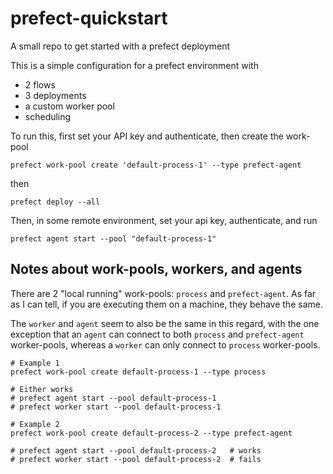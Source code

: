 # prefect-quickstart
A small repo to get started with a prefect deployment


This is a simple configuration for a prefect environment with
* 2 flows
* 3 deployments
* a custom worker pool
* scheduling


To run this, first set your API key and authenticate, then create the work-pool
```
prefect work-pool create 'default-process-1' --type prefect-agent
```

then
```
prefect deploy --all
```

Then, in some remote environment, set your api key, authenticate, and run
```
prefect agent start --pool "default-process-1"
```


## Notes about work-pools, workers, and agents

There are 2 "local running" work-pools: `process` and `prefect-agent`. As far as I can tell, if you are executing them on a machine, they behave the same. 

The `worker` and `agent` seem to also be the same in this regard, with the one exception that an `agent` can connect to both `process` and `prefect-agent` worker-pools, whereas a `worker` can only connect to `process` worker-pools.


```shell
# Example 1
prefect work-pool create default-process-1 --type process

# Either works
# prefect agent start --pool default-process-1
# prefect worker start --pool default-process-1
```


```shell
# Example 2
prefect work-pool create default-process-2 --type prefect-agent

# prefect agent start --pool default-process-2   # works
# prefect worker start --pool default-process-2  # fails
```
